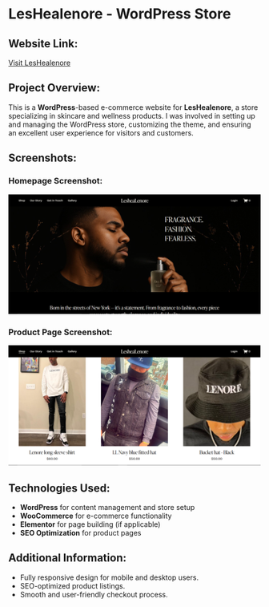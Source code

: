 # LesHealenore - WordPress Store

## Website Link:
[Visit LesHealenore](https://www.leshealenore.com/)

## Project Overview:
This is a **WordPress**-based e-commerce website for **LesHealenore**, a store specializing in skincare and wellness products. I was involved in setting up and managing the WordPress store, customizing the theme, and ensuring an excellent user experience for visitors and customers.

## Screenshots:
### Homepage Screenshot:
![Homepage](leshealnore%20homepage.PNG)

### Product Page Screenshot:
![Product Page](yeshealnore%20products%20page.PNG)

## Technologies Used:
- **WordPress** for content management and store setup
- **WooCommerce** for e-commerce functionality
- **Elementor** for page building (if applicable)
- **SEO Optimization** for product pages

## Additional Information:
- Fully responsive design for mobile and desktop users.
- SEO-optimized product listings.
- Smooth and user-friendly checkout process.

